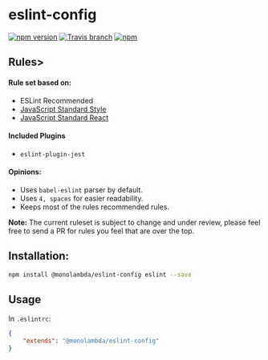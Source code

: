 # eslint-config
[![npm version](https://img.shields.io/npm/v/@monolambda/eslint-config.svg)](https://www.npmjs.com/package/@monolambda/eslint-config)
[![Travis branch](https://img.shields.io/travis/monolambda/eslint-config/master.svg)](https://travis-ci.org/monolambda/eslint-config)
[![npm](https://img.shields.io/npm/dt/@monolambda/eslint-config.svg)](https://www.npmjs.com/package/@monolambda/eslint-config)

## Rules>

#### Rule set based on:
- ESLint Recommended
- [JavaScript Standard Style](https://github.com/feross/standard)
- [JavaScript Standard React](https://github.com/feross/eslint-config-standard-react)

#### Included Plugins
- `eslint-plugin-jest`

#### Opinions:
- Uses `babel-eslint` parser by default.
- Uses `4, spaces` for easier readability.
- Keeps most of the rules recommended rules.

**Note:** The current ruleset is subject to change and under review, please feel free to send a PR for rules you feel that are over the top.

## Installation:
```sh
npm install @monolambda/eslint-config eslint --save
``` 
## Usage
In `.eslintrc`:

```json
{
    "extends": "@monolambda/eslint-config"
}
```
